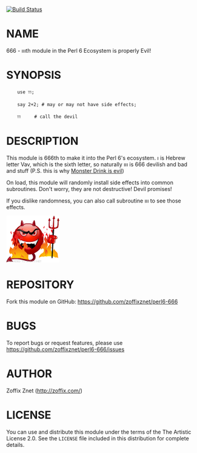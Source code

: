 [![Build Status](https://travis-ci.org/zoffixznet/perl6-666.svg)](https://travis-ci.org/zoffixznet/perl6-666)

# NAME

ווו - 666th module in the Perl 6 Ecosystem is properly Evil!
# SYNOPSIS

```perl6
    use ווו;

    say 2+2; # may or may not have side effects;

    ווו     # call the devil
```

# DESCRIPTION

This module is 666th to make it into the Perl 6's ecosystem. ו is Hebrew
letter Vav, which is the sixth letter, so naturally ווו is 666 devilish and
bad and stuff (P.S. this is why
[Monster Drink is evil](https://www.google.com/search?q=monster+drink+is+666))

On load, this module will randomly install side effects into common
subroutines. Don't worry, they are not destructive! Devil promises!

If you dislike randomness, you can also call subroutine ווו to see those
effects.

![](devil.gif)

# REPOSITORY

Fork this module on GitHub:
https://github.com/zoffixznet/perl6-666

# BUGS

To report bugs or request features, please use
https://github.com/zoffixznet/perl6-666/issues

# AUTHOR

Zoffix Znet (http://zoffix.com/)

# LICENSE

You can use and distribute this module under the terms of the
The Artistic License 2.0. See the `LICENSE` file included in this
distribution for complete details.

